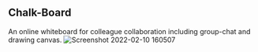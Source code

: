 ## Chalk-Board
An online whiteboard for colleague collaboration including group-chat and drawing canvas.
![Screenshot 2022-02-10 160507](https://user-images.githubusercontent.com/60162255/153496247-92db25a0-4e59-45c2-90e4-10d094b916ae.png)
